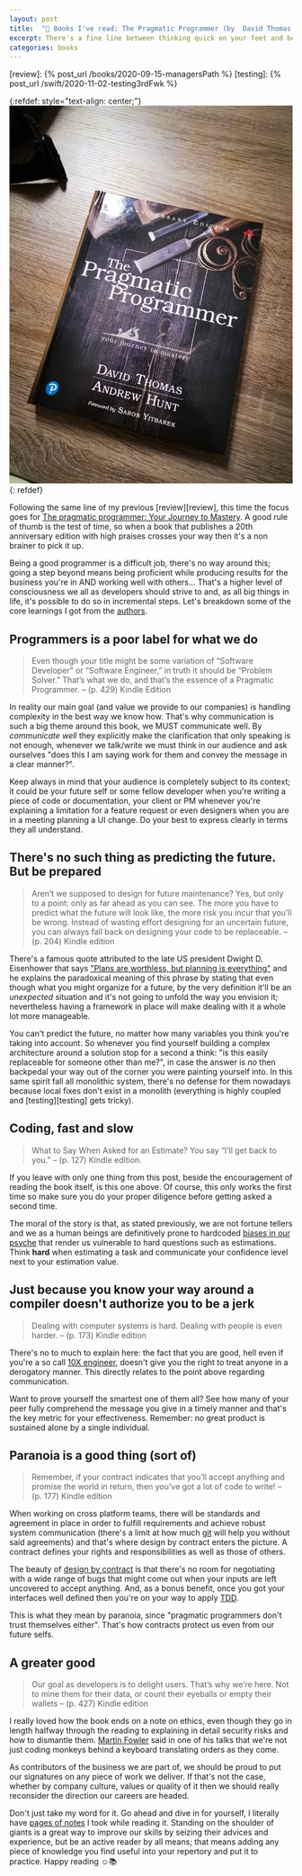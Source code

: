 ```yaml
---
layout: post
title:  "📖 Books I've read: The Pragmatic Programmer (by  David Thomas & Andrew Hunt)"
excerpt: There's a fine line between thinking quick on your feet and being reckless while coding. "Pragmatism" is an appropriate term for such mindset and this book goes deep into guiding programmers to such state.
categories: books
---
```


[peya]: https://medium.com/latam-list/pedidosya-launches-online-supermarket-8641581dc879
[pragmatic]: https://amzn.to/3axuYei
[authors]: https://gotopia.tech/bookclub/episodes/pragmatic-programmer-in-2020

[review]: {% post_url /books/2020-09-15-managersPath %}
[testing]: {% post_url /swift/2020-11-02-testing3rdFwk %} 

[planning]: https://quoteinvestigator.com/2017/11/18/planning/#more-17261
[10x]: https://dev.to/turnerj/the-10-points-that-make-up-real-10x-engineers-4mj4
[biases]: https://neurofied.com/thinking-fast-slow-down/
[git]: https://git-scm.com
[contract]: https://www.eiffel.com/values/design-by-contract/introduction/
[tdd]: https://www.agilealliance.org/glossary/tdd/#q=~(infinite~false~filters~(postType~(~'page~'post~'aa_book~'aa_event_session~'aa_experience_report~'aa_glossary~'aa_research_paper~'aa_video)~tags~(~'tdd))~searchTerm~'~sort~false~sortDirection~'asc~page~1)
[fowler]: https://www.youtube.com/watch?v=Z8aECe4lp44
[notes]: https://www.goodreads.com/notes/52715562-the-pragmatic-programmer/95758480-mauricio-chirino?ref=abp

{:refdef: style="text-align: center;"}
![bookCover](/assets/books/pragmaticProgrammer.jpg)
{: refdef}

Following the same line of my previous [review][review], this time the focus goes for [The pragmatic programmer: Your Journey to Mastery][pragmatic]. A good rule of thumb is the test of time, so when a book that publishes a 20th anniversary edition with high praises crosses your way then it's a non brainer to pick it up.

Being a good programmer is a difficult job, there's no way around this; going a step beyond means being proficient while producing results for the business you're in AND working well with others... That's a higher level of consciousness we all as developers should strive to and, as all big things in life, it's possible to do so in incremental steps. Let's breakdown some of the core learnings I got from the [authors][authors].

## Programmers is a poor label for what we do 

> Even though your title might be some variation of “Software Developer” or “Software Engineer,” in truth it should be “Problem Solver.” That’s what we do, and that’s the essence of a Pragmatic Programmer. – (p. 429) Kindle Edition

In reality our main goal (and value we provide to our companies) is handling complexity in the best way we know how. That's why communication is such a big theme around this book, we MUST communicate well. By *communicate well* they explicitly make the clarification that only speaking is not enough, whenever we talk/write we must think in our audience and ask ourselves "does this I am saying work for them and convey the message in a clear manner?". 

Keep always in mind that your audience is completely subject to its context; it could be your future self or some fellow developer when you're writing a piece of code or documentation, your client or PM whenever you're explaining a limitation for a feature request or even designers when you are in a meeting planning a UI change. Do your best to express clearly in terms they all understand.

## There's no such thing as predicting the future. But be prepared

> Aren’t we supposed to design for future maintenance? Yes, but only to a point: only as far ahead as you can see. The more you have to predict what the future will look like, the more risk you incur that you’ll be wrong. Instead of wasting effort designing for an uncertain future, you can always fall back on designing your code to be replaceable. – (p. 204) Kindle edition

There's a famous quote attributed to the late US president Dwight D. Eisenhower that says ["Plans are worthless, but planning is everything"][planning] and he explains the paradoxical meaning of this phrase by stating that even though what you might organize for a future, by the very definition it'll be an *unexpected* situation and it's not going to unfold the way you envision it; nevertheless having a framework in place will make dealing with it a whole lot more manageable.

You can't predict the future, no matter how many variables you think you're taking into account. So whenever you find yourself building a complex architecture around a solution stop for a second a think: "is this easily replaceable for someone other than me?", in case the answer is *no* then backpedal your way out of the corner you were painting yourself into. In this same spirit fall all monolithic system, there's no defense for them nowadays because local fixes don't exist in a monolith  (everything is highly coupled and [testing][testing] gets tricky).

## Coding, fast and slow

> What to Say When Asked for an Estimate? You say “I’ll get back to you.” – (p. 127) Kindle edition.

If you leave with only one thing from this post, beside the encouragement of reading the book itself, is this one above. Of course, this only works the first time so make sure you do your proper diligence before getting asked a second time. 

The moral of the story is that, as stated previously, we are not fortune tellers and we as a human beings are definitively prone to hardcoded [biases in our psyche][biases] that render us vulnerable to hard questions such as estimations. Think **hard** when estimating a task and communicate your confidence level next to your estimation value.

## Just because you know your way around a compiler doesn't authorize you to be a jerk

> Dealing with computer systems is hard. Dealing with people is even harder. – (p. 173) Kindle edition

There's no to much to explain here: the fact that you are good, hell even if you're a so call [10X engineer][10x], doesn't give you the right to treat anyone in a derogatory manner. This directly relates to the point above regarding communication.

Want to prove yourself the smartest one of them all? See how many of your peer fully comprehend the message you give in a timely manner and that's the key metric for your effectiveness. Remember: no great product is sustained alone by a single individual.

## Paranoia is a good thing (sort of)

> Remember, if your contract indicates that you’ll accept anything and promise the world in return, then you’ve got a lot of code to write! – (p. 177) Kindle edition

When working on cross platform teams, there will be standards and agreement in place in order to fulfill requirements and  achieve robust system communication (there's a limit at how much [git][git] will help you without said agreements) and that's where design by contract enters the picture. A contract defines your rights and responsibilities as well as those of others.

The beauty of [design by contract][contract] is that there's no room for negotiating with a wide range of bugs that might come out when your inputs are left uncovered to accept anything. And, as a bonus benefit, once you got your interfaces well defined then you're on your way to apply [TDD][tdd].

This is what they mean by paranoia, since "pragmatic programmers don't trust themselves either". That's how contracts protect us even from our future selfs.

## A greater good

> Our goal as developers is to delight users. That’s why we’re here. Not to mine them for their data, or count their eyeballs or empty their wallets – (p. 427) Kindle edition

I really loved how the book ends on a note on ethics, even though they go in length halfway through the reading to explaining in detail security risks and how to dismantle them. [Martin Fowler][fowler] said in one of his talks that we're not just coding monkeys behind a keyboard translating orders as they come.

As contributors of the business we are part of, we should be proud to put our signatures on any piece of work we deliver. If that's not the case, whether by company culture, values or quality of it then we should really reconsider the direction our careers are headed.

Don't just take my word for it. Go ahead and dive in for yourself, I literally have [pages of notes][notes] I took while reading it. Standing on the shoulder of giants is a great way to improve our skills by seizing their advices and experience, but be an active reader by all means; that means adding any piece of knowledge you find useful into your repertory and put it to practice. Happy reading ☺️📚
